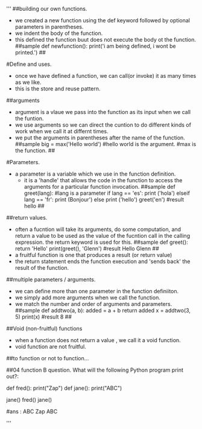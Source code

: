 
'''
##building our own functions.
-   we created a new function using the def keyword followed by optional parameters in parentheses.
-   we indent the body of the function.
-   this defined the function buut does not execute the body ot the function.
        ##sample
        def newfunction():
            print('i am being defined, i wont be printed.')
        ##

#Define and uses.
-   once we have defined a function, we can call(or invoke) it as many times as we like.
-   this is the store and reuse pattern.

##arguments
-   argument is a vlaue we pass into the function as its input when we call the funtion.
-   we use arguments so we can direct the cuntion to do different kinds of work when we call it at differnt times.
-   we put the arguments in parentheses after the name of the function.
        ##sample
        big = max('Hello world') #hello world is the argument. #max is the function.
        ##

#Parameters.
-   a parameter is a variable which we use in the function definition. 
    -   it is a 'handle' that allows the code in the function to access the arguments for a particular function invocation.
            ##sample
            def greet(lang):    #lang is a parameter
                if lang == 'es':
                    print ('hola')
                elseif lang == 'fr':
                    print (Bonjour')
                else
                    print ('hello')
            greet('en')
            #result hello
            ##

##return values.
-   often a fucntion will take its arguments, do some computation, and return a value to be used as the
     value of the fucntion call in the calling expression. the return keyword is used for this.
        ##sample
        def greet():
            return 'Hello'
        print(greet(), 'Glenn')
        #result Hello Glenn
        ##
-   a fruitful function is one that produces a result (or return value)
-   the return statement ends the function execution and 'sends back' the result of the function.

##multiple parameters / arguments.
-   we can define more than one parameter in the function definiiton.
-   we simply add more arguments when we call the function.
-   we match the number and order of arguments and parameters.
        ##sample
        def addtwo(a, b):
            added = a + b
            return added
        x = addtwo(3, 5)
        print(x)
        #result 8
        ##

##Void (non-fruitful) functions
-   when a function does not return a value , we call it a void function.
-   void function are not fruitful.

##to function or not to function...

##04 function B question.
What will the following Python program print out?:

def fred():
    print("Zap")
def jane():
    print("ABC")

jane()
fred()
jane()

#ans : 
ABC
Zap
ABC


'''